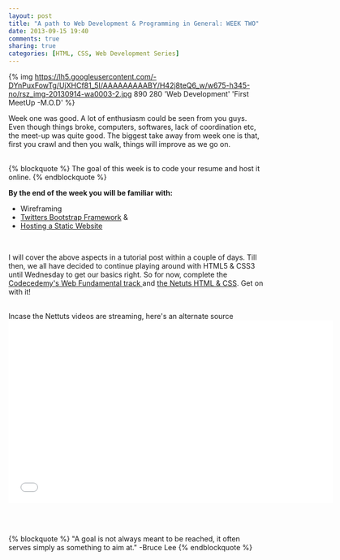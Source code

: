 ```yaml
---
layout: post
title: "A path to Web Development & Programming in General: WEEK TWO"
date: 2013-09-15 19:40
comments: true
sharing: true
categories: [HTML, CSS, Web Development Series]
---
```


{% img https://lh5.googleusercontent.com/-DYnPuxFowTg/UjXHCf81_5I/AAAAAAAAABY/H42j8teQ6_w/w675-h345-no/rsz_img-20130914-wa0003-2.jpg 890 280 'Web Development' 'First MeetUp -M.O.D' %}

Week one was good. A lot of enthusiasm could be seen from you guys. Even though things broke, computers, softwares, lack of coordination etc, the meet-up was quite good. The biggest take away from week one is that, first you crawl and then you walk, things will improve as we go on.<!--more--> 


<br>
{% blockquote %}
The goal of this week is to code your resume and host it online.
{% endblockquote %}
<br>

<b>By the end of the week  you will be familiar with:</b>
<ul>
<li><a href"http://en.wikipedia.org/wiki/Website_wireframe">Wireframing</a></li>
<li><a href="http://getbootstrap.com/"> Twitters Bootstrap Framework</a> & </li>
<li><a href="https://www.youtube.com/watch?v=HrOnrephOlE"> Hosting a Static Website</a></li>
</ul>

<br>

I will cover the above aspects in a tutorial post within a couple of days. Till then, we all have decided to continue playing around with HTML5 & CSS3 until Wednesday to get our basics right.
So for now, complete the <a href="http://www.codecademy.com/tracks/web">Codecedemy's Web Fundamental track </a> and <a href="http://freecourses.tutsplus.com/30-days-to-learn-html-and-css/">the Netuts HTML & CSS</a>. Get on with it!

<br>
Incase the Nettuts videos are streaming, here's an alternate source

<iframe width="640" height="360" src="//www.youtube.com/embed/bfqBUDk99Tc?list=PL52E0F0A024E913AE" frameborder="0" allowfullscreen></iframe>
 


<br><br>


 {% blockquote  %}
"A goal is not always meant to be reached, it often serves simply as something to aim at."
-Bruce Lee
{% endblockquote %}  
